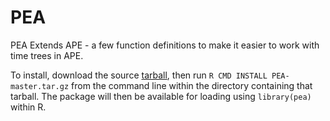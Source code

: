 PEA
===

PEA Extends APE - a few function definitions to make it
easier to work with time trees in APE.

To install, download the source
[tarball](https://github.com/tgvaughan/PEA/archive/master.tar.gz),
then run `R CMD INSTALL PEA-master.tar.gz` from the command line
within the directory containing that tarball. The package will then be
available for loading using `library(pea)` within R.
